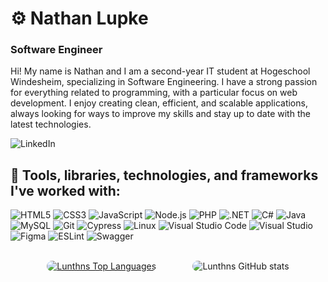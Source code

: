 # ⚙ Nathan Lupke 

### Software Engineer

<p align="left">Hi! My name is Nathan and I am a second-year IT student at Hogeschool Windesheim, specializing in Software Engineering. I have a strong passion for everything related to programming, with a particular focus on web development. I enjoy creating clean, efficient, and scalable applications, always looking for ways to improve my skills and stay up to date with the latest technologies.</p
                                                                                                                                                                                                                                                                                                                                                                                                                 
<p align="left" text-decoration: none;>
  <a href="https://www.linkedin.com/in/nathanlupke" style="text-decoration: none;" target="_blank">
    <img src="https://custom-icon-badges.demolab.com/badge/LinkedIn-0A66C2?logo=linkedin-white&logoColor=fff" alt="LinkedIn">
  </a>
  
</p>

## 🔨 Tools, libraries, technologies, and frameworks I've worked with:

![HTML5](https://img.shields.io/badge/-HTML5-333333?style=flat&logo=HTML5)
![CSS3](https://img.shields.io/badge/-CSS3-333333?style=flat&logo=CSS3&logoColor=1572B6)
![JavaScript](https://img.shields.io/badge/-JavaScript-333333?style=flat&logo=javascript)
![Node.js](https://img.shields.io/badge/-Node.js-333333?style=flat&logo=node.js)
![PHP](https://img.shields.io/badge/-PHP-333333?style=flat&logo=php)
![.NET](https://img.shields.io/badge/-NET-333333?style=flat&logo=.net)
![C#](https://img.shields.io/badge/-C%23-333333?style=flat&logo=csharp)
![Java](https://img.shields.io/badge/-Java-333333?style=flat&logo=java)
![MySQL](https://img.shields.io/badge/-MySQL-333333?style=flat&logo=mysql)
![Git](https://img.shields.io/badge/-Git-333333?style=flat&logo=git)
![Cypress](https://img.shields.io/badge/-Cypress-333333?style=flat&logo=cypress)
![Linux](https://img.shields.io/badge/-Linux-333333?style=flat&logo=linux)
![Visual Studio Code](https://img.shields.io/badge/-VS%20Code-333333?style=flat&logo=visual-studio-code&logoColor=007ACC)
![Visual Studio](https://img.shields.io/badge/-Visual%20Studio-333333?style=flat&logo=visualstudio)
![Figma](https://img.shields.io/badge/-Figma-333333?style=flat&logo=figma)
![ESLint](https://img.shields.io/badge/-ESLint-333333?style=flat&logo=eslint)
![Swagger](https://img.shields.io/badge/-Swagger-333333?style=flat&logo=swagger)
<br><br>


<div style="display: flex; align-items: center; justify-content: space-evenly; margin: 0; padding: 0; width: 100%;">
  <a href="https://github.com/SubhamRaoniar28/github-readme-stats" style="margin: 0; padding: 0;">
    <img alt="Lunthns Top Languages" src="https://github-readme-stats.vercel.app/api/top-langs/?username=lunthn&langs_count=8&count_private=true&layout=compact&theme=react&hide_border=true&bg_color=0D1117" style="border-radius: 10px; margin: 0; padding: 0;">
  </a>
  <img alt="Lunthns GitHub stats" src="https://github-readme-stats.vercel.app/api?username=Lunthn&theme=react&show_icons=true&bg_color=0D1117&hide_title=true&text_color=FFFFFF&icon_color=FFFFFF&hide_border=true" style="border-radius: 10px; margin: 0; padding: 0;">
</div>










